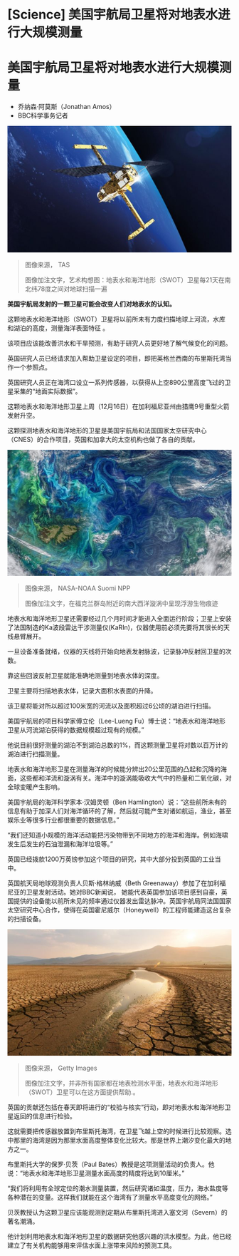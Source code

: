 # [Science] 美国宇航局卫星将对地表水进行大规模测量

#  美国宇航局卫星将对地表水进行大规模测量

  * 乔纳森·阿莫斯（Jonathan Amos） 
  * BBC科学事务记者 


![艺术构想图：地表水和海洋地形（SWOT）卫星](_128028364_swot_copyrightthalesaleniaspace.jpg)

> 图像来源，  TAS
>
> 图像加注文字，艺术构想图：地表水和海洋地形（SWOT）卫星每21天在南北纬78度之间对地球扫描一遍

**美国宇航局发射的一颗卫星可能会改变人们对地表水的认知。**

这颗地表水和海洋地形（SWOT）卫星将以前所未有力度扫描地球上河流，水库和湖泊的高度，测量海洋表面特征 。

该项目应该能改善洪水和干旱预测，有助于研究人员更好地了解气候变化的问题。

英国研究人员已经请求加入帮助卫星设定的项目，即把英格兰西南的布里斯托湾当作一个参照点。

英国研究人员正在海湾口设立一系列传感器，以获得从上空890公里高度飞过的卫星采集的“地面实际数据”。

这颗地表水和海洋地形卫星上周（12月16日）在加利福尼亚州由猎鹰9号重型火箭发射升空。

这颗探测地表水和海洋地形的卫星是美国宇航局和法国国家太空研究中心（CNES）的合作项目，英国和加拿大的太空机构也做了各自的贡献。

![海洋漩涡](_128009039_v2021005.swatlantic.crop_.small_.jpg)

> 图像来源，  NASA-NOAA Suomi NPP
>
> 图像加注文字，在福克兰群岛附近的南大西洋漩涡中呈现浮游生物痕迹

地表水和海洋地形卫星还需要经过几个月时间才能进入全面运行阶段；卫星上安装了法国制造的Ka波段雷达干涉测量仪(KaRIn)，仪器使用前必须先要将其很长的天线悬臂展开。

一旦设备准备就绪，仪器的天线将开始向地表发射脉波，记录脉冲反射回卫星的次数。

靠这些回波反射卫星就能准确地测量到地表水体的深度。

卫星主要将扫描地表水体，记录大面积水表面的升降。

该卫星将能对所以超过100米宽的河流以及面积超过6公顷的湖泊进行扫描。

美国宇航局的项目科学家傅立伦（Lee-Lueng Fu）博士说：“地表水和海洋地形卫星从河流湖泊获得的数据规模超过现有的规模。”

他说目前很好测量的湖泊不到湖泊总数的1%，而这颗测量卫星将对数以百万计的湖泊进行扫描测量。

地表水和海洋地形卫星在测量海洋的时候能分辨出20公里范围的凸起和沉降的海面，这些都和洋流和漩涡有关。海洋中的漩涡能吸收大气中的热量和二氧化碳，对全球变暖产生影响。

美国宇航局的海洋科学家本·汉姆灵顿（Ben Hamlington）说：“这些前所未有的信息有助于加深人们对海洋循环的了解，然后就可能产生对诸如航运，渔业，甚至娱乐业等很多行业都很重要的数据信息。”

“我们还知道小规模的海洋活动能把污染物带到不同地方的海洋和海岸。例如海啸发生后发生的石油泄漏和海洋垃圾等。”

英国已经拨款1200万英镑参加这个项目的研究，其中大部分投到英国的工业当中。

英国航天局地球观测负责人贝斯·格林纳威（Beth Greenaway）参加了在加利福尼亚的卫星发射活动。她对BBC新闻说， 她能代表英国参加该项目感到自豪，英国提供的设备能以前所未见的频率通过仪器发出雷达脉冲。英国宇航局同法国国家太空研究中心合作，使得在英国霍尼威尔（Honeywell）的工程师能建造这台复杂的扫描设备。

![纳米比亚](_128009043_gettyimages-1145883808.jpg)

> 图像来源，  Getty Images
>
> 图像加注文字，并非所有国家都在地表检测水平面，地表水和海洋地形（SWOT）卫星可以在这方面提供帮助.。

英国的贡献还包括在春天即将进行的“校验与核实”行动，即对地表水和海洋地形卫星返回的信息进行检验。

这就需要把传感器放置到布里斯托海湾，在卫星飞越上空的时候进行比较观察。选中那里的海湾是因为那里水面高度整体变化比较大。那是世界上潮汐变化最大的地方之一。

布里斯托大学的保罗·贝茨（Paul Bates）教授是这项测量活动的负责人。他说：“地表水和海洋地形卫星测量水面高度的精度将达到10厘米。”

“我们将利用有全球定位的潮水测量装置，然后研究诸如温度，压力，海水盐度等各种潜在的变量。这样我们就能在这个海湾有了测量水平高度变化的网络。”

贝茨教授认为这颗卫星应该能观测到定期从布里斯托湾进入塞文河（Severn）的著名潮涌。

他计划利用地表水和海洋地形卫星的数据研究他感兴趣的洪水模型。为此，他已经建立了有关机构能够用来评估水面上涨带来风险的预测工具。


